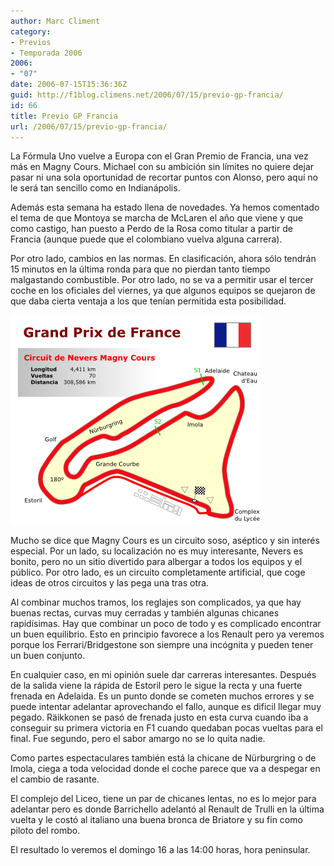 ```yaml
---
author: Marc Climent
category:
- Previos
- Temporada 2006
2006:
- "07"
date: 2006-07-15T15:36:36Z
guid: http://f1blog.climens.net/2006/07/15/previo-gp-francia/
id: 66
title: Previo GP Francia
url: /2006/07/15/previo-gp-francia/
---
```


La Fórmula Uno vuelve a Europa con el Gran Premio de Francia, una vez más en Magny Cours. Michael con su ambición sin límites no quiere dejar pasar ni una sola oportunidad de recortar puntos con Alonso, pero aquí no le será tan sencillo como en Indianápolis.

Además esta semana ha estado llena de novedades. Ya hemos comentado el tema de que Montoya se marcha de McLaren el año que viene y que como castigo, han puesto a Perdo de la Rosa como titular a partir de Francia (aunque puede que el colombiano vuelva alguna carrera).

Por otro lado, cambios en las normas. En clasificación, ahora sólo tendrán 15 minutos en la última ronda para que no pierdan tanto tiempo malgastando combustible. Por otro lado, no se va a permitir usar el tercer coche en los oficiales del viernes, ya que algunos equipos se quejaron de que daba cierta ventaja a los que tenían permitida esta posibilidad.

![Circuit de Nevers Magny Cours](/files/2006/07/France.png)

Mucho se dice que Magny Cours es un circuito soso, aséptico y sin interés especial. Por un lado, su localización no es muy interesante, Nevers es bonito, pero no un sitio divertido para albergar a todos los equipos y el público. Por otro lado, es un circuito completamente artificial, que coge ideas de otros circuitos y las pega una tras otra.

Al combinar muchos tramos, los reglajes son complicados, ya que hay buenas rectas, curvas muy cerradas y también algunas chicanes rapidísimas. Hay que combinar un poco de todo y es complicado encontrar un buen equilibrio. Esto en principio favorece a los Renault pero ya veremos porque los Ferrari/Bridgestone son siempre una incógnita y pueden tener un buen conjunto.
  
En cualquier caso, en mi opinión suele dar carreras interesantes. Después de la salida viene la rápida de Estoril pero le sigue la recta y una fuerte frenada en Adelaida. Es un punto donde se cometen muchos errores y se puede intentar adelantar aprovechando el fallo, aunque es dificil llegar muy pegado. Räikkonen se pasó de frenada justo en esta curva cuando iba a conseguir su primera victoria en F1 cuando quedaban pocas vueltas para el final. Fue segundo, pero el sabor amargo no se lo quita nadie.
  
Como partes espectaculares también está la chicane de Nürburgring o de Imola, ciega a toda velocidad donde el coche parece que va a despegar en el cambio de rasante.

El complejo del Liceo, tiene un par de chicanes lentas, no es lo mejor para adelantar pero es donde Barrichello adelantó al Renault de Trulli en la última vuelta y le costó al italiano una buena bronca de Briatore y su fin como piloto del rombo.
  
El resultado lo veremos el domingo 16 a las 14:00 horas, hora peninsular.